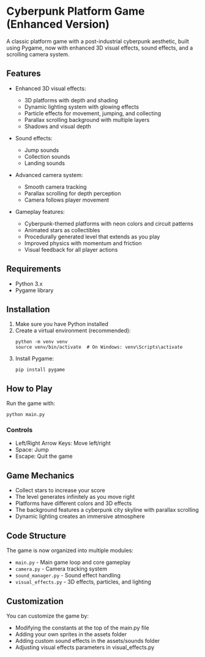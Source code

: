 # Cyberpunk Platform Game (Enhanced Version)

A classic platform game with a post-industrial cyberpunk aesthetic, built using Pygame, now with enhanced 3D visual effects, sound effects, and a scrolling camera system.

## Features

- Enhanced 3D visual effects:
  - 3D platforms with depth and shading
  - Dynamic lighting system with glowing effects
  - Particle effects for movement, jumping, and collecting
  - Parallax scrolling background with multiple layers
  - Shadows and visual depth

- Sound effects:
  - Jump sounds
  - Collection sounds
  - Landing sounds

- Advanced camera system:
  - Smooth camera tracking
  - Parallax scrolling for depth perception
  - Camera follows player movement

- Gameplay features:
  - Cyberpunk-themed platforms with neon colors and circuit patterns
  - Animated stars as collectibles
  - Procedurally generated level that extends as you play
  - Improved physics with momentum and friction
  - Visual feedback for all player actions

## Requirements

- Python 3.x
- Pygame library

## Installation

1. Make sure you have Python installed
2. Create a virtual environment (recommended):
   ```
   python -m venv venv
   source venv/bin/activate  # On Windows: venv\Scripts\activate
   ```
3. Install Pygame:
   ```
   pip install pygame
   ```

## How to Play

Run the game with:
```
python main.py
```

### Controls
- Left/Right Arrow Keys: Move left/right
- Space: Jump
- Escape: Quit the game

## Game Mechanics

- Collect stars to increase your score
- The level generates infinitely as you move right
- Platforms have different colors and 3D effects
- The background features a cyberpunk city skyline with parallax scrolling
- Dynamic lighting creates an immersive atmosphere

## Code Structure

The game is now organized into multiple modules:
- `main.py` - Main game loop and core gameplay
- `camera.py` - Camera tracking system
- `sound_manager.py` - Sound effect handling
- `visual_effects.py` - 3D effects, particles, and lighting

## Customization

You can customize the game by:
- Modifying the constants at the top of the main.py file
- Adding your own sprites in the assets folder
- Adding custom sound effects in the assets/sounds folder
- Adjusting visual effects parameters in visual_effects.py
